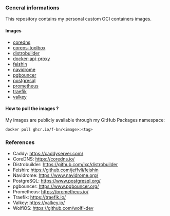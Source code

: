 ### General informations

This repository contains my personal custom OCI containers images.

#### Images

- [coredns](./coredns/)
- [coreos-toolbox](./coreos-toolbox/)
- [distrobuilder](./distrobuilder/)
- [docker-api-proxy](./docker-api-proxy/)
- [feishin](./feishin/)
- [navidrome](./navidrome/)
- [pgbouncer](./pgbouncer/)
- [postgresql](./postgresql/)
- [prometheus](./prometheus/)
- [traefik](./traefik/)
- [valkey](./valkey/)

#### How to pull the images ?

My images are publicly available through my GitHub Packages namespace:

```shell
docker pull ghcr.io/f-bn/<image>:<tag>
```

### References

- Caddy: https://caddyserver.com/
- CoreDNS: https://coredns.io/
- Distrobuilder: https://github.com/lxc/distrobuilder
- Feishin: https://github.com/jeffvli/feishin
- Navidrome: https://www.navidrome.org/
- PostgreSQL: https://www.postgresql.org/
- pgbouncer: https://www.pgbouncer.org/
- Prometheus: https://prometheus.io/
- Traefik: https://traefik.io/
- Valkey: https://valkey.io/
- WolfiOS: https://github.com/wolfi-dev

